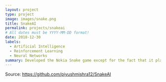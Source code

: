 ```yaml
---
layout: project
type: project
image: images/snake.png
title: SnakeAI
permalink: projects/snakeai
# All dates must be YYYY-MM-DD format!
date: 2018-12-30
labels:
  - Artificial Intelligence
  - Reinforcement Learning
  - Neural Networks
summary: Developed the Nokia Snake game except for the fact that it plays itself and learns how to get better.
---
```


Source: https://github.com/piyushmishra12/SnakeAI
